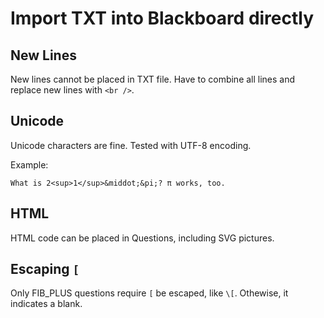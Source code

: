 # Import TXT into Blackboard directly

## New Lines
New lines cannot be placed in TXT file. Have to combine all lines
and replace new lines with `<br />`.

## Unicode

Unicode characters are fine. Tested with UTF-8 encoding. 

Example:

```
What is 2<sup>1</sup>&middot;&pi;? π works, too.
```

## HTML 

HTML code can be placed in Questions, including SVG pictures.

## Escaping `[`

Only FIB\_PLUS questions require `[` be escaped, like `\[`. Othewise, 
it indicates a blank. 

